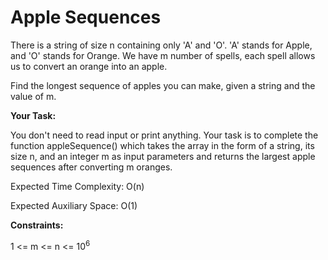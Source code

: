 # Apple Sequences

There is a string of size n containing only 'A' and 'O'. 'A' stands for Apple, and 'O' stands for Orange. We have m number of spells, each spell allows us to convert an orange into an apple.

Find the longest sequence of apples you can make, given a string and the value of m.

**Your Task:**

You don't need to read input or print anything. Your task is to complete the function appleSequence() which takes the array in the form of a string, its size n, and an integer m as input parameters and returns the largest apple sequences after converting m oranges.

Expected Time Complexity: O(n)

Expected Auxiliary Space: O(1)

**Constraints:**

1 <= m <= n <= 10<sup>6</sup>